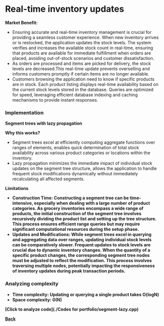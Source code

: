 # Real-time inventory updates
<b> Market Benefit: </b>
- Ensuring accurate and real-time inventory management is crucial for providing a seamless customer experience. When new inventory arrives or is restocked, the application updates the stock levels. The system verifies and increases the available stock count in real-time, ensuring that products are available for immediate fulfillment when orders are placed, avoiding out-of-stock scenarios and customer dissatisfaction.
- As orders are processed and items are picked for delivery, the stock levels are decreased.This real-time update prevents overselling and informs customers promptly if certain items are no longer available.
- Customers browsing the application need to know if specific products are in stock. Each product listing displays real-time availability based on the current stock levels stored in the database. Queries are optimized for speed, leveraging efficient database indexing and caching mechanisms to provide instant responses.<br>

### Implementation

<b> Segment trees with lazy propagation</b> <br>

<b> Why this works?</b>
- Segment trees excel at efficiently computing aggregate functions over ranges of elements, enables quick determination of total stock availability across various product categories or locations within the inventory.
- Lazy propagation minimizes the immediate impact of individual stock updates on the segment tree structure, allows the application to handle frequent stock modifications dynamically without immediately recalculating all affected segments.<br>

<b> Limitations</b>
- <b>Construction Time: Constructing a segment tree can be time-intensive, especially when dealing with a large number of product categories. As grocery inventories encompass a wide range of products, the initial construction of the segment tree involves recursively dividing the product list and setting up the tree structure. This process ensures efficient range queries but may require significant computational resources during the setup phase.
- <b>Updates and Modifications: While segment trees excel in querying and aggregating data over ranges, updating individual stock levels can be comparatively slower. Frequent updates to stock levels are crucial due to dynamic inventory changes. When the quantity of a specific product changes, the corresponding segment tree nodes must be adjusted to reflect the modification. This process involves traversing multiple nodes, potentially impacting the responsiveness of inventory updates during peak transaction periods. <br>

### Analyzing complexity </b>
- Time complexity: Updating or querying a single product takes O(logN)
- Space complexity: 0(N)<br>

[Click to analyze code](./Codes for portfolio/segment-lazy.cpp)
  



[Back](README.md#applying-dsa-to-achieve-key-functionalities)

